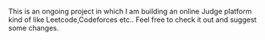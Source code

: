 This is an ongoing project in which I am building an online Judge platform kind of like Leetcode,Codeforces etc.. Feel free to check it out and suggest some changes.

